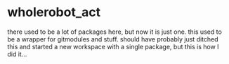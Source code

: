 # wholerobot_act

there used to be a lot of packages here, but now it is just one. this used to be a wrapper for gitmodules and stuff. should have probably just ditched this and started a new workspace with a single package, but this is how I did it...
